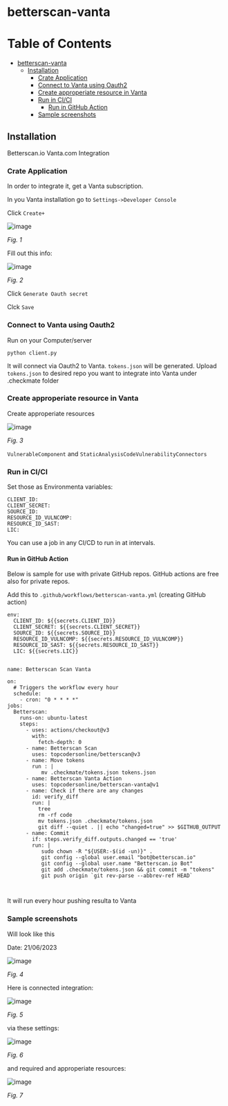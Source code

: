 # betterscan-vanta

Table of Contents
=================

* [betterscan-vanta](#betterscan-vanta)
   * [Installation](#installation)
      * [Crate Application](#crate-application)
      * [Connect to Vanta using Oauth2](#connect-to-vanta-using-oauth2)
      * [Create approperiate resource in Vanta](#create-approperiate-resource-in-vanta)
      * [Run in CI/CI](#run-in-cici)
         * [Run in GitHub Action](#run-in-github-action)
      * [Sample screenshots](#sample-screenshots)


## Installation

Betterscan.io Vanta.com Integration

### Crate Application

In order to integrate it, get a Vanta subscription. 

In you Vanta installation go to `Settings->Developer Console`



Click `Create+`

![image](https://github.com/marcinguy/betterscan-vanta/assets/20355405/8c8713c8-df8b-4864-be31-d9478b639bac)

*Fig. 1*

Fill out this info:

![image](https://github.com/marcinguy/betterscan-vanta/assets/20355405/d5f78bb5-b5ed-4de8-a5a9-be28409c5af1)

*Fig. 2*

Click `Generate Oauth secret`

Clck `Save`

### Connect to Vanta using Oauth2

Run on your Computer/server

`python client.py`

It will connect via Oauth2 to Vanta. `tokens.json` will be generated. Upload `tokens.json` to desired repo you want to integrate into Vanta under .checkmate folder

### Create approperiate resource in Vanta

Create approperiate resources

![image](https://github.com/marcinguy/betterscan-vanta/assets/20355405/b549f5df-f71b-4599-b9e8-39a6f598e1cd)

*Fig. 3*

`VulnerableComponent` and `StaticAnalysisCodeVulnerabilityConnectors`

### Run in CI/CI

Set those as Environmenta variables:

```
CLIENT_ID:
CLIENT_SECRET: 
SOURCE_ID: 
RESOURCE_ID_VULNCOMP:
RESOURCE_ID_SAST: 
LIC: 
```

You can use a job in any CI/CD to run in at intervals.

#### Run in GitHub Action

Below is sample for use with private GitHub repos. GitHub actions are free also for private repos.

Add this to `.github/workflows/betterscan-vanta.yml` (creating GitHub action)


```
env:
  CLIENT_ID: ${{secrets.CLIENT_ID}}
  CLIENT_SECRET: ${{secrets.CLIENT_SECRET}}
  SOURCE_ID: ${{secrets.SOURCE_ID}}
  RESOURCE_ID_VULNCOMP: ${{secrets.RESOURCE_ID_VULNCOMP}}
  RESOURCE_ID_SAST: ${{secrets.RESOURCE_ID_SAST}}
  LIC: ${{secrets.LIC}}
  

name: Betterscan Scan Vanta

on:
  # Triggers the workflow every hour
  schedule:
    - cron: "0 * * * *"
jobs:
  Betterscan:
    runs-on: ubuntu-latest
    steps:
      - uses: actions/checkout@v3
        with:
          fetch-depth: 0
      - name: Betterscan Scan
        uses: topcodersonline/betterscan@v3
      - name: Move tokens
        run : |
           mv .checkmate/tokens.json tokens.json
      - name: Betterscan Vanta Action
        uses: topcodersonline/betterscan-vanta@v1
      - name: Check if there are any changes
        id: verify_diff
        run: |
          tree
          rm -rf code
          mv tokens.json .checkmate/tokens.json
          git diff --quiet . || echo "changed=true" >> $GITHUB_OUTPUT
      - name: Commit
        if: steps.verify_diff.outputs.changed == 'true'
        run: |
           sudo chown -R "${USER:-$(id -un)}" .
           git config --global user.email "bot@betterscan.io"
           git config --global user.name "Betterscan.io Bot"
           git add .checkmate/tokens.json && git commit -m "tokens"
           git push origin `git rev-parse --abbrev-ref HEAD`

  
```

It will run every hour pushing resulta to Vanta

### Sample screenshots

Will look like this

Date: 21/06/2023

![image](https://github.com/marcinguy/betterscan-vanta/assets/20355405/a1b25054-330e-4637-959d-c8c232bfb837)

*Fig. 4*

Here is connected integration:

![image](https://github.com/marcinguy/betterscan-vanta/assets/20355405/a1f24f9c-ff5a-4191-8368-3f2417000b89)

*Fig. 5*

via these settings:

![image](https://github.com/marcinguy/betterscan-vanta/assets/20355405/230127dc-5831-498a-a9ad-e708e15764cc)

*Fig. 6*

and required and approperiate resources:

![image](https://github.com/marcinguy/betterscan-vanta/assets/20355405/b6f17219-c519-4915-a70a-861812535903)

*Fig. 7*
